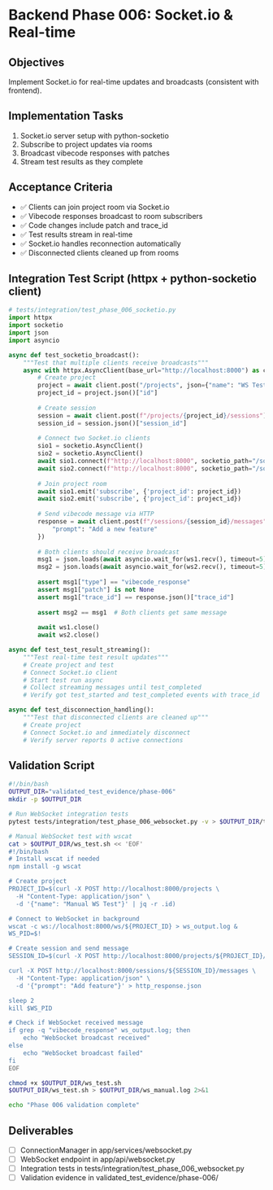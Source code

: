 # Backend Phase 006: Socket.io & Real-time

## Objectives
Implement Socket.io for real-time updates and broadcasts (consistent with frontend).

## Implementation Tasks
1. Socket.io server setup with python-socketio
2. Subscribe to project updates via rooms
3. Broadcast vibecode responses with patches
4. Stream test results as they complete

## Acceptance Criteria
- ✅ Clients can join project room via Socket.io
- ✅ Vibecode responses broadcast to room subscribers
- ✅ Code changes include patch and trace_id
- ✅ Test results stream in real-time
- ✅ Socket.io handles reconnection automatically
- ✅ Disconnected clients cleaned up from rooms

## Integration Test Script (httpx + python-socketio client)
```python
# tests/integration/test_phase_006_socketio.py
import httpx
import socketio
import json
import asyncio

async def test_socketio_broadcast():
    """Test that multiple clients receive broadcasts"""
    async with httpx.AsyncClient(base_url="http://localhost:8000") as client:
        # Create project
        project = await client.post("/projects", json={"name": "WS Test"})
        project_id = project.json()["id"]
        
        # Create session
        session = await client.post(f"/projects/{project_id}/sessions")
        session_id = session.json()["session_id"]
        
        # Connect two Socket.io clients
        sio1 = socketio.AsyncClient()
        sio2 = socketio.AsyncClient()
        await sio1.connect(f"http://localhost:8000", socketio_path="/socket.io/")
        await sio2.connect(f"http://localhost:8000", socketio_path="/socket.io/")
        
        # Join project room
        await sio1.emit('subscribe', {'project_id': project_id})
        await sio2.emit('subscribe', {'project_id': project_id})
        
        # Send vibecode message via HTTP
        response = await client.post(f"/sessions/{session_id}/messages", json={
            "prompt": "Add a new feature"
        })
        
        # Both clients should receive broadcast
        msg1 = json.loads(await asyncio.wait_for(ws1.recv(), timeout=5))
        msg2 = json.loads(await asyncio.wait_for(ws2.recv(), timeout=5))
        
        assert msg1["type"] == "vibecode_response"
        assert msg1["patch"] is not None
        assert msg1["trace_id"] == response.json()["trace_id"]
        
        assert msg2 == msg1  # Both clients get same message
        
        await ws1.close()
        await ws2.close()

async def test_test_result_streaming():
    """Test real-time test result updates"""
    # Create project and test
    # Connect Socket.io client
    # Start test run async
    # Collect streaming messages until test_completed
    # Verify got test_started and test_completed events with trace_id

async def test_disconnection_handling():
    """Test that disconnected clients are cleaned up"""
    # Create project
    # Connect Socket.io and immediately disconnect
    # Verify server reports 0 active connections
```

## Validation Script
```bash
#!/bin/bash
OUTPUT_DIR="validated_test_evidence/phase-006"
mkdir -p $OUTPUT_DIR

# Run WebSocket integration tests
pytest tests/integration/test_phase_006_websocket.py -v > $OUTPUT_DIR/test_output.log 2>&1

# Manual WebSocket test with wscat
cat > $OUTPUT_DIR/ws_test.sh << 'EOF'
#!/bin/bash
# Install wscat if needed
npm install -g wscat

# Create project
PROJECT_ID=$(curl -X POST http://localhost:8000/projects \
  -H "Content-Type: application/json" \
  -d '{"name": "Manual WS Test"}' | jq -r .id)

# Connect to WebSocket in background
wscat -c ws://localhost:8000/ws/${PROJECT_ID} > ws_output.log &
WS_PID=$!

# Create session and send message
SESSION_ID=$(curl -X POST http://localhost:8000/projects/${PROJECT_ID}/sessions | jq -r .session_id)

curl -X POST http://localhost:8000/sessions/${SESSION_ID}/messages \
  -H "Content-Type: application/json" \
  -d '{"prompt": "Add feature"}' > http_response.json

sleep 2
kill $WS_PID

# Check if WebSocket received message
if grep -q "vibecode_response" ws_output.log; then
    echo "WebSocket broadcast received"
else
    echo "WebSocket broadcast failed"
fi
EOF

chmod +x $OUTPUT_DIR/ws_test.sh
$OUTPUT_DIR/ws_test.sh > $OUTPUT_DIR/ws_manual.log 2>&1

echo "Phase 006 validation complete"
```

## Deliverables
- [ ] ConnectionManager in app/services/websocket.py
- [ ] WebSocket endpoint in app/api/websocket.py
- [ ] Integration tests in tests/integration/test_phase_006_websocket.py
- [ ] Validation evidence in validated_test_evidence/phase-006/